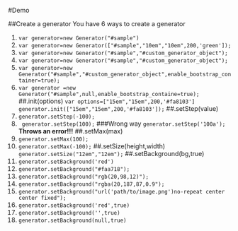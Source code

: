 #Demo

##Create a generator 
You have 6  ways to  create a generator
1. ```var generator=new Generator("#sample")```
2. ```var generator=new Generator(["#sample","10em","10em",200,'green']);```
3. ```var generator=new Generator("#sample","#custom_generator_object");```
4. ```var generator=new Generator("#sample","#custom_generator_object");```
5. ```var generator=new Generator("#sample","#custom_generator_object",enable_bootstrap_container=true);```
6. ```var generator =new Generator("#sample",null,enable_bootstrap_containe=true);```
##.init(options)
```var options=["15em","15em",200,'#fa8103'] ```
 ```generator.init(["15em","15em",200,'#fa8103']);```
##.setStep(value)
1. ```generator.setStep(-100);```
2. ``` generator.setStep(100);```
###Wrong way
``` generator.setStep('100a'); ```
**Throws an error!!!**
##.setMax(max)
1. ``` generator.setMax(100); ```
2. ``` generator.setMax(-100); ```
##.setSize(height,width)
```generator.setSize("12em","12em");```
##.setBackground(bg,true)
1. ```generator.setBackground('red')```
2. ```generator.setBackground("#faa718");```
3. ```generator.setBackground("rgb(20,98,12)");```
4. ```generator.setBackground("rgba(20,187,87,0.9");```
5. ```generator.setBackground("url('path/to/image.png')no-repeat center center fixed");```
6. ```generator.setBackground('red',true)```
7. ```generator.setBackground('',true)```
8. ```generator.setBackground(null,true)```
    
